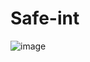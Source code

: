 # Safe-int
![image](https://user-images.githubusercontent.com/100060507/221398316-431bb437-1d0c-4966-989b-8ab49f9530f0.png)
